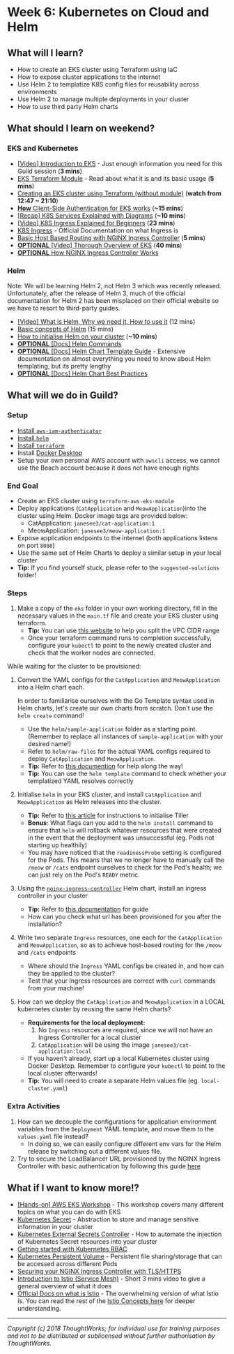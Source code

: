 # Week 6: Kubernetes on Cloud and Helm


## What will I learn?
- How to create an EKS cluster using Terraform using IaC
- How to expose cluster applications to the internet
- Use Helm 2 to templatize K8S config files for reusability across environments
- Use Helm 2 to manage multiple deployments in your cluster
- How to use third party Helm charts

## What should I learn on weekend?

### EKS and Kubernetes
- [[Video] Introduction to EKS](https://www.youtube.com/watch?v=gq3pxanOvEk) - Just enough information you need for this Guild session (**3 mins**)
- [EKS Terraform Module](https://github.com/terraform-aws-modules/terraform-aws-eks) - Read about what it is and its basic usage (**5 mins**)
- [Creating an EKS cluster using Terraform (without module)](https://youtu.be/PjxJzyP_bdU?t=762) (**watch from 12:47 ~ 21:10**)
- [**How** Client-Side Authentication for EKS works](https://itnext.io/how-does-client-authentication-work-on-amazon-eks-c4f2b90d943b#609a) (**~15 mins**)
- [[Recap] K8S Services Explained with Diagrams](https://medium.com/swlh/kubernetes-services-simply-visually-explained-2d84e58d70e5) (**~10 mins**)
- [[Video] K8S Ingress Explained for Beginners](https://www.youtube.com/watch?v=VicH6KojwCI) (**23 mins**)
- [K8S Ingress](https://kubernetes.io/docs/concepts/services-networking/ingress/) - Official Documentation on what Ingress is
- [Basic Host Based Routing with NGINX Ingress Controller](https://kubernetes.github.io/ingress-nginx/user-guide/basic-usage/) (**5 mins**)
- [**OPTIONAL** [Video] Thorough Overview of EKS](https://www.youtube.com/watch?v=tNlbcBrx_s8) (**40 mins**)
- [**OPTIONAL** How NGINX Ingress Controller Works](https://kubernetes.github.io/ingress-nginx/how-it-works/)
  

### Helm

Note: We will be learning Helm 2, not Helm 3 which was recently released. Unfortunately, after the release of Helm 3, much of the official documentation for Helm 2 has been misplaced on their official website so we have to resort to third-party guides.

- [[Video] What is Helm, Why we need it, How to use it](https://www.youtube.com/watch?v=9cwjtN3gkD4) (12 mins)
- [Basic concepts of Helm](https://v2.helm.sh/docs/using_helm/) (15 mins)
- [How to initialise Helm on your cluster](https://devopscube.com/install-configure-helm-kubernetes/) (**~10 mins**)
- [**OPTIONAL** [Docs] Helm Commands](https://v2.helm.sh/docs/helm/#helm)
- [**OPTIONAL** [Docs] Helm Chart Template Guide](https://helm.sh/docs/topics/chart_template_guide/) - Extensive documentation on almost everything you need to know about Helm templating, but its pretty lengthy
- [**OPTIONAL** [Docs] Helm Chart Best Practices](https://v2.helm.sh/docs/chart_best_practices/#the-chart-best-practices-guide)

## What will we do in Guild?
 
### Setup
- [Install `aws-iam-authenticator`](https://docs.aws.amazon.com/eks/latest/userguide/install-aws-iam-authenticator.html)
- [Install `helm`](https://github.com/helm/helm#install)
- [Install `terraform`](https://brewinstall.org/install-terraform-on-mac-with-brew/)
- Install [Docker Desktop](https://docs.docker.com/docker-for-mac/install/)
- Setup your own personal AWS account with `awscli` access, we cannot use the Beach account because it does not have enough rights 

### End Goal
- Create an EKS cluster using `terraform-aws-eks-module`
- Deploy applications (`CatApplication` and `MeowApplication`)into the cluster using Helm. Docker image tags are provided below:
  - CatApplication: `janesee3/cat-application:1`
  - MeowApplication: `janesee3/meow-application:1`
- Expose application endpoints to the internet (both applications listens on port `8080`)
- Use the same set of Helm Charts to deploy a similar setup in your local cluster
- **Tip:** If you find yourself stuck, please refer to the `suggested-solutions` folder!


### Steps

1. Make a copy of the `eks` folder in your own working directory, fill in the necessary values in the `main.tf` file and create your EKS cluster using terraform.
   - **Tip:** You can use [this website](http://www.davidc.net/sites/default/subnets/subnets.html) to help you split the VPC CIDR range
   - Once your terraform command runs to completion successfully, configure your `kubectl` to point to the newly created cluster and check that the worker nodes are connected.
  
While waiting for the cluster to be provisioned: 

1. Convert the YAML configs for the `CatApplication` and `MeowApplication` into a Helm chart each.

    In order to familiarise ourselves with the Go Template syntax used in Helm charts, let's create our own charts from scratch. Don't use the `helm create` command!
      - Use the `helm/sample-application` folder as a starting point. (Remember to replace all instances of `sample-application` with your desired name!)
      - Refer to `helm/raw-files` for the actual YAML configs required to deploy `CatApplication` and `MeowApplication`.
      - **Tip:** Refer to [this documention](https://helm.sh/docs/topics/chart_template_guide/) for help along the way!
      - **Tip:** You can use the `helm template` command to check whether your templatized YAML resolves correctly
   
2. Initialise `helm` in your EKS cluster, and install `CatApplication` and `MeowApplication` as Helm releases into the cluster. 
   - **Tip:** Refer to [this article](https://devopscube.com/install-configure-helm-kubernetes/) for instructions to initialise Tiller
   - **Bonus**: What flags can you add to the `helm install` command to ensure that `helm` will rollback whatever resources that were created in the event that the deployment was unsuccessful (eg. Pods not starting up healthily)  
   - You may have noticed that the `readinessProbe` setting is configured for the Pods. This means that we no longer have to manually call the `/meow` or `/cats` endpoint ourselves to check for the Pod's health; we can just rely on the Pod's `READY` metric.
3. Using the [`nginx-ingress-controller`](https://github.com/helm/charts/tree/master/stable/nginx-ingress) Helm chart, install an ingress controller in your cluster
   - **Tip:** Refer to [this documentation](https://kubernetes.github.io/ingress-nginx/user-guide/basic-usage/) for guide
   - How can you check what url has been provisioned for you after the installation?
4. Write two separate `Ingress` resources, one each for the `CatApplication` and `MeowApplication`, so as to achieve host-based routing for the `/meow` and `/cats` endpoints
   - Where should the `Ingress` YAML configs be created in, and how can they be applied to the cluster?
   - Test that your Ingress resources are correct with `curl` commands from your machine!
5. How can we deploy the `CatApplication` and `MeowApplication` in a LOCAL kubernetes cluster by reusing the same Helm charts?
   - **Requirements for the local deployment:**
      1. No `Ingress` resources are required, since we will not have an Ingress Controller for a local cluster
      2. `CatApplication` will be using the image `janesee3/cat-application:local`
   - If you haven't already, start up a local Kubernetes cluster using Docker Desktop. Remember to configure your `kubectl` to point to the local cluster afterwards!
   - **Tip:** You will need to create a separate Helm values file (eg. `local-cluster.yaml`)
   

### Extra Activities

1. How can we decouple the configurations for application environment variables from the `Deployment` YAML template, and move them to the `values.yaml` file instead?
   - In doing so, we can easily configure different env vars for the Helm release by switching out a different values file.
2. Try to secure the LoadBalancer URL provisioned by the NGINX Ingress Controller with basic authentication by following this guide [here](https://kubernetes.github.io/ingress-nginx/examples/auth/basic/)


## What if I want to know more!?

- [[Hands-on] AWS EKS Workshop](https://eksworkshop.com/) - This workshop covers many different topics on what you can do with EKS
- [Kubernetes Secret](https://kubernetes.io/docs/concepts/configuration/secret/) - Abstraction to store and manage sensitive information in your cluster
- [Kubernetes External Secrets Controller](https://github.com/godaddy/kubernetes-external-secrets) - How to automate the injection of Kubernetes Secret resources into your cluster
- [Getting started with Kubernetes RBAC](https://docs.bitnami.com/kubernetes/how-to/configure-rbac-in-your-kubernetes-cluster/)
- [Kubernetes Persistent Volume](https://kubernetes.io/docs/concepts/storage/persistent-volumes/) - Persistent file sharing/storage that can be accessed across different Pods
- [Securing your NGINX Ingress Controller with TLS/HTTPS](https://kubernetes.github.io/ingress-nginx/user-guide/tls/)
- [Introduction to Istio (Service Mesh)](https://www.youtube.com/watch?v=1iyFq2VaL5Y) - Short 3 mins video to give a general overview of what it does
- [Official Docs on what is Istio](https://istio.io/docs/concepts/what-is-istio/) - The overwhelming version of what Istio is. You can read the rest of the [Istio Concepts here](https://istio.io/docs/concepts/) for deeper understanding. 



---

*Copyright (c) 2018 ThoughtWorks; for individual use for training purposes and not to be distributed or sublicensed without further authorisation by ThoughtWorks.*
